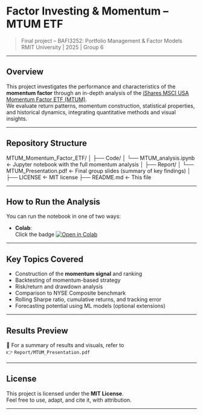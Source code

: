 # Factor Investing & Momentum – MTUM ETF

> Final project – BAFI3252: Portfolio Management & Factor Models  
> RMIT University | 2025 | Group 6

---

## Overview

This project investigates the performance and characteristics of the **momentum factor** through an in-depth analysis of the [iShares MSCI USA Momentum Factor ETF (MTUM)](https://www.ishares.com/us/products/239726/ishares-msci-usa-momentum-factor-etf).  
We evaluate return patterns, momentum construction, statistical properties, and historical dynamics, integrating quantitative methods and visual insights.

---

## Repository Structure

MTUM_Momentum_Factor_ETF/
│
├── Code/
│ └── MTUM_analysis.ipynb ← Jupyter notebook with the full momentum analysis
│
├── Report/
│ └── MTUM_Presentation.pdf ← Final group slides (summary of key findings)
│
├── LICENSE ← MIT license
├── README.md ← This file

---

## How to Run the Analysis

You can run the notebook in one of two ways:

- **Colab**:  
  Click the badge [![Open in Colab](https://colab.research.google.com/assets/colab-badge.svg)](https://colab.research.google.com/github/Lgumier/MTUM_Momentum_Factor_ETF/blob/main/Code/MTUM_analysis.ipynb)

---

## Key Topics Covered

- Construction of the **momentum signal** and ranking
- Backtesting of momentum-based strategy
- Risk/return and drawdown analysis
- Comparison to NYSE Composite benchmark
- Rolling Sharpe ratio, cumulative returns, and tracking error
- Forecasting potential using ML models (optional extensions)

---

## Results Preview

📄 For a summary of results and visuals, refer to  
👉 `Report/MTUM_Presentation.pdf`

---

## License

This project is licensed under the **MIT License**.  
Feel free to use, adapt, and cite it, with attribution.

---
